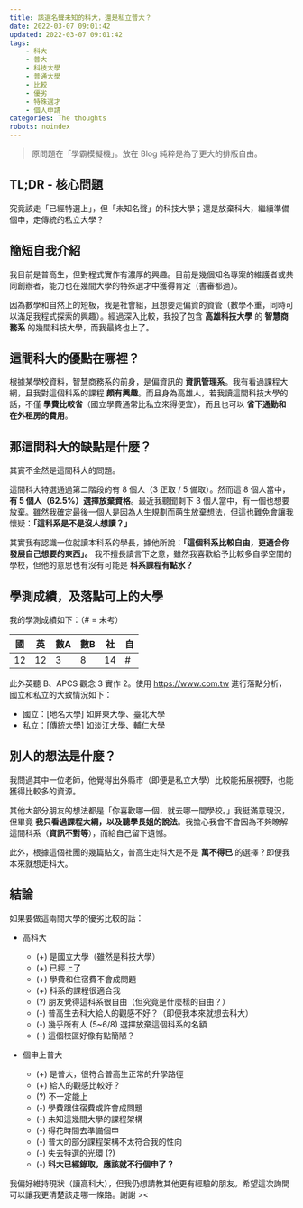 ```yaml
---
title: 該選名聲未知的科大，還是私立普大？
date: 2022-03-07 09:01:42
updated: 2022-03-07 09:01:42
tags:
    - 科大
    - 普大
    - 科技大學
    - 普通大學
    - 比較
    - 優劣
    - 特殊選才
    - 個人申請
categories: The thoughts
robots: noindex
---
```


> 原問題在「學霸模擬機」。放在 Blog 純粹是為了更大的排版自由。

TL;DR - 核心問題
---

究竟該走「已經特選上」，但「未知名聲」的科技大學；還是放棄科大，繼續準備個申，走傳統的私立大學？

簡短自我介紹
---

我目前是普高生，但對程式實作有濃厚的興趣。目前是幾個知名專案的維護者或共同創辦者，能力也在幾間大學的特殊選才中獲得肯定（書審都過）。

因為數學和自然上的短板，我是社會組，且想要走偏資的資管（數學不重，同時可以滿足我程式探索的興趣）。經過深入比較，我投了包含 **高雄科技大學** 的 **智慧商務系** 的幾間科技大學，而我最終也上了。

這間科大的優點在哪裡？
---

根據某學校資料，智慧商務系的前身，是偏資訊的 **資訊管理系**。我有看過課程大綱，且我對這個科系的課程 **頗有興趣**。而且身為高雄人，若我讀這間科技大學的話，不僅 **學費比較省**（國立學費通常比私立來得便宜），而且也可以 **省下通勤和在外租房的費用**。

那這間科大的缺點是什麼？
---

其實不全然是這間科大的問題。

這間科大特選通過第二階段的有 8 個人（3 正取 / 5 備取）。然而這 8 個人當中，**有 5 個人（62.5%）選擇放棄資格**。最近我聽聞剩下 3 個人當中，有一個也想要放棄。雖然我確定最後一個人是因為人生規劃而萌生放棄想法，但這也難免會讓我懷疑：**「這科系是不是沒人想讀？」**

其實我有認識一位就讀本科系的學長，據他所說：**「這個科系比較自由，更適合你發展自己想要的東西」。** 我不擅長讀言下之意，雖然我喜歡給予比較多自學空間的學校，但他的意思也有沒有可能是 **科系課程有點水？**

學測成績，及落點可上的大學
---

我的學測成績如下：（# = 未考）

| 國 | 英 | 數A | 數B | 社 | 自 |
| -- | -- | -- | -- | -- | -- |
| 12 | 12 | 3 | 8 | 14 | # |

此外英聽 B、APCS 觀念 3 實作 2。使用 <https://www.com.tw> 進行落點分析，國立和私立的大致情況如下：

- 國立：[地名大學] 如屏東大學、臺北大學
- 私立：[傳統大學] 如淡江大學、輔仁大學

別人的想法是什麼？
---

我問過其中一位老師，他覺得出外縣市（即便是私立大學）比較能拓展視野，也能獲得比較多的資源。

其他大部分朋友的想法都是「你喜歡哪一個，就去哪一間學校。」我挺滿意現況，但畢竟 **我只看過課程大綱，以及聽學長姐的說法**。我擔心我會不會因為不夠瞭解這間科系（**資訊不對等**），而給自己留下遺憾。

此外，根據這個社團的幾篇貼文，普高生走科大是不是 **萬不得已** 的選擇？即便我本來就想走科大。

結論
---

如果要做這兩間大學的優劣比較的話：

- 高科大
  - (+) 是國立大學（雖然是科技大學）
  - (+) 已經上了
  - (+) 學費和住宿費不會成問題
  - (+) 科系的課程很適合我
  - (?) 朋友覺得這科系很自由（但究竟是什麼樣的自由？）
  - (-) 普高生去科大給人的觀感不好？（即便我本來就想去科大）
  - (-) 幾乎所有人 (5~6/8) 選擇放棄這個科系的名額
  - (-) 這個校區好像有點簡陋？

- 個申上普大
  - (+) 是普大，很符合普高生正常的升學路徑
  - (+) 給人的觀感比較好？
  - (?) 不一定能上
  - (-) 學費跟住宿費或許會成問題
  - (-) 未知這幾間大學的課程架構
  - (-) 得花時間去準備個申
  - (-) 普大的部分課程架構不太符合我的性向
  - (-) 失去特選的光環 (?)
  - (-) **科大已經錄取，應該就不行個申了？**

我偏好維持現狀（讀高科大），但我仍想請教其他更有經驗的朋友。希望這次詢問可以讓我更清楚該走哪一條路。謝謝 ><
